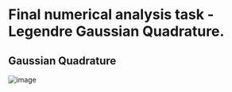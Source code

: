 # Final numerical analysis task - Legendre Gaussian Quadrature.
Gaussian Quadrature 
-
![image](https://user-images.githubusercontent.com/93078589/178140660-afdb9277-db13-474a-9b67-62578798cb06.png)
